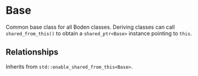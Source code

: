 # Base

Common base class for all Boden classes. Deriving classes can call `shared_from_this()` to obtain a `shared_ptr<Base>` instance pointing to `this`.

## Relationships

Inherits from `std::enable_shared_from_this<Base>`.